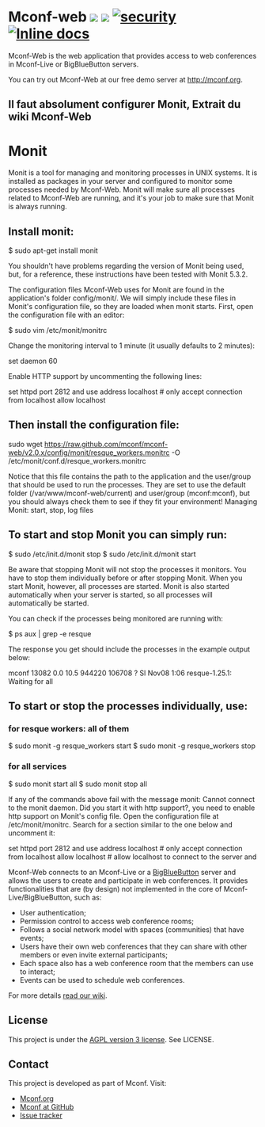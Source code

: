 # Mconf-web [<img src="https://travis-ci.org/mconf/mconf-web.svg?branch=master" />](https://travis-ci.org/mconf/mconf-web) [<img src="https://codeclimate.com/github/mconf/mconf-web/badges/gpa.svg" />](https://codeclimate.com/github/mconf/mconf-web) [<img src="https://hakiri.io/github/mconf/mconf-web/master.svg" alt="security" />](https://hakiri.io/github/mconf/mconf-web/master) [<img src="http://inch-ci.org/github/mconf/mconf-web.svg?branch=master" alt="Inline docs" />](http://inch-ci.org/github/mconf/mconf-web)

Mconf-Web is the web application that provides access to web conferences in
Mconf-Live or BigBlueButton servers.

You can try out Mconf-Web at our free demo server at http://mconf.org.

## Il faut absolument configurer Monit, Extrait du wiki Mconf-Web

# Monit

Monit is a tool for managing and monitoring processes in UNIX systems. It is installed as packages in your server and configured to monitor some processes needed by Mconf-Web. Monit will make sure all processes related to Mconf-Web are running, and it's your job to make sure that Monit is always running.

## Install monit:

$ sudo apt-get install monit

You shouldn't have problems regarding the version of Monit being used, but, for a reference, these instructions have been tested with Monit 5.3.2.

The configuration files Mconf-Web uses for Monit are found in the application's folder config/monit/. We will simply include these files in Monit's configuration file, so they are loaded when monit starts. First, open the configuration file with an editor:

$ sudo vim /etc/monit/monitrc

Change the monitoring interval to 1 minute (it usually defaults to 2 minutes):

set daemon 60

Enable HTTP support by uncommenting the following lines:

set httpd port 2812 and
   use address localhost  # only accept connection from localhost
   allow localhost

## Then install the configuration file:

sudo wget https://raw.github.com/mconf/mconf-web/v2.0.x/config/monit/resque_workers.monitrc -O /etc/monit/conf.d/resque_workers.monitrc

Notice that this file contains the path to the application and the user/group that should be used to run the processes. They are set to use the default folder (/var/www/mconf-web/current) and user/group (mconf:mconf), but you should always check them to see if they fit your environment!
Managing Monit: start, stop, log files

## To start and stop Monit you can simply run:

$ sudo /etc/init.d/monit stop
$ sudo /etc/init.d/monit start

Be aware that stopping Monit will not stop the processes it monitors. You have to stop them individually before or after stopping Monit. When you start Monit, however, all processes are started. Monit is also started automatically when your server is started, so all processes will automatically be started.

You can check if the processes being monitored are running with:

$ ps aux | grep -e resque

The response you get should include the processes in the example output below:

mconf  13082  0.0 10.5 944220 106708 ?  Sl  Nov08  1:06 resque-1.25.1: Waiting for all

## To start or stop the processes individually, use:

### for resque workers: all of them
$ sudo monit -g resque_workers start
$ sudo monit -g resque_workers stop

###  for all services
$ sudo monit start all
$ sudo monit stop all

If any of the commands above fail with the message monit: Cannot connect to the monit daemon. Did you start it with http support?, you need to enable http support on Monit's config file. Open the configuration file at /etc/monit/monitrc. Search for a section similar to the one below and uncomment it:

set httpd port 2812 and
   use address localhost  # only accept connection from localhost
   allow localhost        # allow localhost to connect to the server and




Mconf-Web connects to an Mconf-Live or a
[BigBlueButton](http://www.bigbluebutton.org/) server and allows the users to
create and participate in web conferences. It provides functionalities that
are (by design) not implemented in the core of Mconf-Live/BigBlueButton, such
as:

* User authentication;
* Permission control to access web conference rooms;
* Follows a social network model with spaces (communities) that have events;
* Users have their own web conferences that they can share with other
  members or even invite external participants;
* Each space also has a web conference room that the members can use to
  interact;
* Events can be used to schedule web conferences.

For more details [read our wiki](https://github.com/mconf/mconf-web/wiki).

## License

This project is under the [AGPL version 3
license](http://www.gnu.org/licenses/agpl-3.0.html). See LICENSE.

## Contact

This project is developed as part of Mconf. Visit:

* [Mconf.org](http://mconf.org)
* [Mconf at GitHub](https://github.com/mconf)
* [Issue tracker](http://dev.mconf.org)
